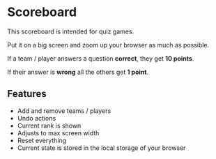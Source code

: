 # Scoreboard

This scoreboard is intended for quiz games.

Put it on a big screen and zoom up your browser as much as possible.

If a team / player answers a question **correct**, they get **10 points**.

If their answer is **wrong** all the others get **1 point**.

## Features

- Add and remove teams / players
- Undo actions
- Current rank is shown
- Adjusts to max screen width
- Reset everything
- Current state is stored in the local storage of your browser